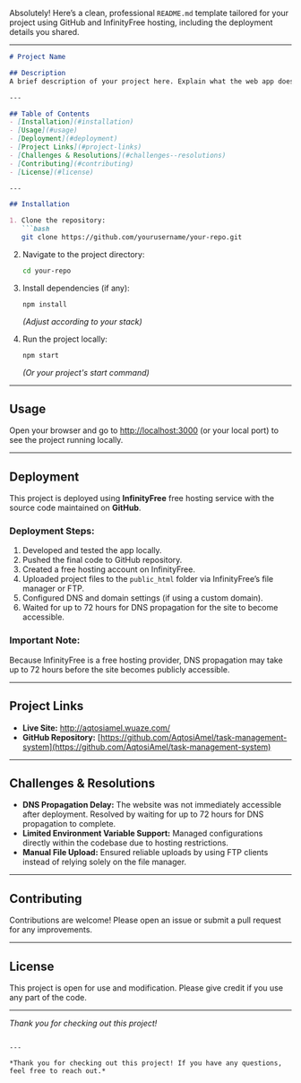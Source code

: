Absolutely! Here’s a clean, professional `README.md` template tailored for your project using GitHub and InfinityFree hosting, including the deployment details you shared.

---

````markdown
# Project Name

## Description
A brief description of your project here. Explain what the web app does, its main features, and the technologies used.

---

## Table of Contents
- [Installation](#installation)
- [Usage](#usage)
- [Deployment](#deployment)
- [Project Links](#project-links)
- [Challenges & Resolutions](#challenges--resolutions)
- [Contributing](#contributing)
- [License](#license)

---

## Installation

1. Clone the repository:
   ```bash
   git clone https://github.com/yourusername/your-repo.git
````

2. Navigate to the project directory:

   ```bash
   cd your-repo
   ```

3. Install dependencies (if any):

   ```bash
   npm install
   ```

   *(Adjust according to your stack)*

4. Run the project locally:

   ```bash
   npm start
   ```

   *(Or your project's start command)*

---

## Usage

Open your browser and go to [http://localhost:3000](http://localhost:3000) (or your local port) to see the project running locally.

---

## Deployment

This project is deployed using **InfinityFree** free hosting service with the source code maintained on **GitHub**.

### Deployment Steps:

1. Developed and tested the app locally.
2. Pushed the final code to GitHub repository.
3. Created a free hosting account on InfinityFree.
4. Uploaded project files to the `public_html` folder via InfinityFree’s file manager or FTP.
5. Configured DNS and domain settings (if using a custom domain).
6. Waited for up to 72 hours for DNS propagation for the site to become accessible.

### Important Note:

Because InfinityFree is a free hosting provider, DNS propagation may take up to 72 hours before the site becomes publicly accessible.

---

## Project Links

* **Live Site:** http://aqtosiamel.wuaze.com/
* **GitHub Repository:** [https://github.com/AqtosiAmel/task-management-system](https://github.com/AqtosiAmel/task-management-system)

---

## Challenges & Resolutions

* **DNS Propagation Delay:** The website was not immediately accessible after deployment. Resolved by waiting for up to 72 hours for DNS propagation to complete.
* **Limited Environment Variable Support:** Managed configurations directly within the codebase due to hosting restrictions.
* **Manual File Upload:** Ensured reliable uploads by using FTP clients instead of relying solely on the file manager.

---

## Contributing

Contributions are welcome! Please open an issue or submit a pull request for any improvements.

---

## License

This project is open for use and modification. Please give credit if you use any part of the code.


---

*Thank you for checking out this project!*

```

---

*Thank you for checking out this project! If you have any questions, feel free to reach out.*
```
